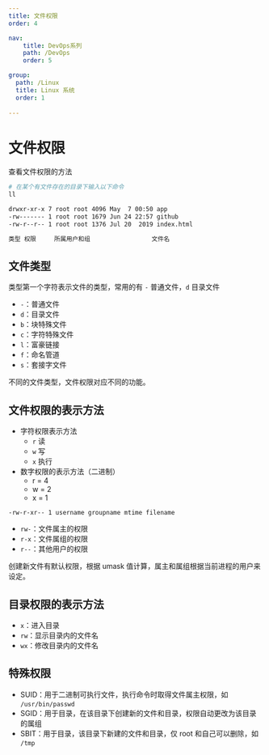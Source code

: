 ```yaml
---
title: 文件权限
order: 4

nav:
    title: DevOps系列
    path: /DevOps
    order: 5

group:
  path: /Linux
  title: Linux 系统
  order: 1
    
---
```


# 文件权限

查看文件权限的方法

```bash
# 在某个有文件存在的目录下输入以下命令
ll

drwxr-xr-x 7 root root 4096 May  7 00:50 app
-rw------- 1 root root 1679 Jun 24 22:57 github
-rw-r--r-- 1 root root 1376 Jul 20  2019 index.html

类型 权限     所属用户和组                 文件名
```

## 文件类型

类型第一个字符表示文件的类型，常用的有 `-` 普通文件，`d` 目录文件

- `-`：普通文件
- `d`：目录文件
- `b`：块特殊文件
- `c`：字符特殊文件
- `l`：富豪链接
- `f`：命名管道
- `s`：套接字文件

不同的文件类型，文件权限对应不同的功能。

## 文件权限的表示方法

- 字符权限表示方法
  - `r` 读
  - `w` 写
  - `x` 执行
- 数字权限的表示方法（二进制）
  - r = 4
  - w = 2
  - x = 1

```
-rw-r-xr-- 1 username groupname mtime filename
```

- `rw-`：文件属主的权限
- `r-x`：文件属组的权限
- `r--`：其他用户的权限

创建新文件有默认权限，根据 umask 值计算，属主和属组根据当前进程的用户来设定。

## 目录权限的表示方法

- `x`：进入目录
- `rw`：显示目录内的文件名
- `wx`：修改目录内的文件名

## 特殊权限

- SUID：用于二进制可执行文件，执行命令时取得文件属主权限，如 `/usr/bin/passwd`
- SGID：用于目录，在该目录下创建新的文件和目录，权限自动更改为该目录的属组
- SBIT：用于目录，该目录下新建的文件和目录，仅 root 和自己可以删除，如 `/tmp`
